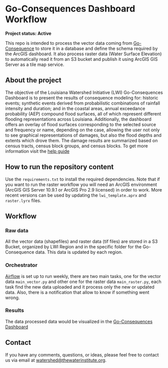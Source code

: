 # Go-Consequences Dashboard Workflow

**Project status: Active**

This repo is intended to process the vector data coming from [Go-Consequence](https://github.com/USACE/go-consequences) to store it in a database and define the schema required by the ArcGIS dashboard. It also process raster data (Water Surface Elevation) to automatically read it from an S3 bucket and publish it using ArcGIS GIS Server as a tile map service.

## About the project
The objective of the Louisiana Watershed Initiative (LWI) Go-Consequences Dashboard is to present the results of consequence modeling for: historic events; synthetic events derived from probabilistic combinations of rainfall intensity and duration; and in the coastal areas, annual exceedance probability (AEP) compound flood surfaces, all of which represent different flooding representations across Louisiana. Additionally, the dashboard offers an overlay of flood surfaces corresponding to the selected source and frequency or name, depending on the case, allowing the user not only to see graphical representations of damages, but also the flood depths and extents which drove them. The damage results are summarized based on census tracts, census block groups, and census blocks.  To get more information visit the [help guide](https://experience.arcgis.com/experience/eb850481af654087b2a2f07bd59ba7ed/page/Help/)
## How to run the repository content

Use the `requirements.txt` to install the required dependencies. Note that if you want to run the raster workflow you will need an ArcGIS environment (ArcGIS GIS Server 10.9.1 or ArcGIS Pro 2.9 licensed) in order to work. More recent versions can be used by updating the `lwi_template.aprx` and `raster.lyrx` files. 

## Workflow

### Raw data

All the vector data (shapefiles) and raster data (tif files) are stored in a S3 Bucket, organized by LWI Region and in the specific folder for the Go-Consequence data. This data is updated by each region.

### Orchestrator
[Airflow](https://airflow.apache.org/) is set up to run weekly, there are two main tasks, one for the vector data `main_vector.py` and other one for the raster data `main_raster.py`, each task find the new data uploaded and it process only the new or updated data. Also, there is a notification that allow to know if something went wrong. 

### Results

The data processed data would be visualized in the [Go-Consequences Dashboard](https://experience.arcgis.com/experience/eb850481af654087b2a2f07bd59ba7ed)

## Contact 

If you have any comments, questions, or ideas, please feel free to contact us via email at [watershed@thewaterinstitute.org](mailto:watershed@thewaterinstitute.org).

